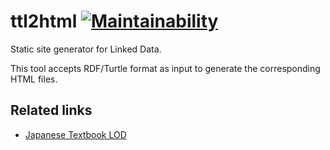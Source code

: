 # ttl2html  [![Maintainability](https://api.codeclimate.com/v1/badges/6897bef51f3280ae64e5/maintainability)](https://codeclimate.com/github/masao/ttl2html/maintainability)

Static site generator for Linked Data.

This tool accepts RDF/Turtle format as input to generate the corresponding HTML files.

## Related links

* [Japanese Textbook LOD](https://w3id.org/jp-textbook/)
